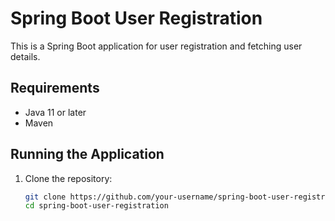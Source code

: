 # Spring Boot User Registration

This is a Spring Boot application for user registration and fetching user details.

## Requirements

- Java 11 or later
- Maven

## Running the Application

1. Clone the repository:
   ```sh
   git clone https://github.com/your-username/spring-boot-user-registration.git
   cd spring-boot-user-registration
